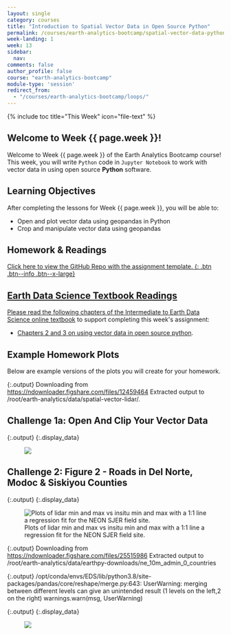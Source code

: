 ```yaml
---
layout: single
category: courses
title: "Introduction to Spatial Vector Data in Open Source Python"
permalink: /courses/earth-analytics-bootcamp/spatial-vector-data-python/
week-landing: 1
week: 13
sidebar:
  nav:
comments: false
author_profile: false
course: "earth-analytics-bootcamp"
module-type: 'session'
redirect_from:
  - "/courses/earth-analytics-bootcamp/loops/"
---
```



{% include toc title="This Week" icon="file-text" %}

<div class="notice--info" markdown="1">

## <i class="fa fa-ship" aria-hidden="true"></i> Welcome to Week {{ page.week }}!

Welcome to Week {{ page.week }} of the Earth Analytics Bootcamp course! This week, you will write `Python` code in `Jupyter Notebook` to work with vector data in using open source **Python** software. 

## <i class="fa fa-graduation-cap" aria-hidden="true"></i> Learning Objectives

After completing the lessons for Week {{ page.week }}, you will be able to:

* Open and plot vector data using geopandas in Python 
* Crop and manipulate vector data using geopandas

## <i class="fa fa-pencil-square-o" aria-hidden="true"></i> Homework & Readings

<a href="https://github.com/earthlab-education/bootcamp-2020-12-vector-template" target="_blank"> <i class="fa fa-link" aria-hidden="true"></i> Click here to view the GitHub Repo with the assignment template.</i> {: .btn .btn--info .btn--x-large}


## <i class="fa fa-book"></i> Earth Data Science Textbook Readings

Please read the following chapters of the <a href="https://www.earthdatascience.org/courses/use-data-open-source-python"> Intermediate to Earth Data Science online textbook</a> to support completing this week's assignment:


* <a href="https://www.earthdatascience.org/courses/use-data-open-source-python/intro-vector-data-python/">Chapters 2 and 3 on using vector data in open source python</a>.

</div>

## Example Homework Plots

Below are example versions of the plots you will create for your homework.


{:.output}
    Downloading from https://ndownloader.figshare.com/files/12459464
    Extracted output to /root/earth-analytics/data/spatial-vector-lidar/.




## Challenge 1a: Open And Clip Your Vector Data



{:.output}
{:.display_data}

<figure>

<img src = "{{ site.url }}/images/courses/ea-bootcamp/13-vector-data/2019-08-11-vector-data-landing-page/2019-08-11-vector-data-landing-page_6_0.png">

</figure>




## Challenge 2: Figure 2 - Roads in Del Norte, Modoc & Siskiyou Counties




{:.output}
{:.display_data}

<figure>

<img src = "{{ site.url }}/images/courses/ea-bootcamp/13-vector-data/2019-08-11-vector-data-landing-page/2019-08-11-vector-data-landing-page_9_0.png" alt = "Plots of lidar min and max vs insitu min and max with a 1:1 line a regression fit for the NEON SJER field site.">
<figcaption>Plots of lidar min and max vs insitu min and max with a 1:1 line a regression fit for the NEON SJER field site.</figcaption>

</figure>





{:.output}
    Downloading from https://ndownloader.figshare.com/files/25515986
    Extracted output to /root/earth-analytics/data/earthpy-downloads/ne_10m_admin_0_countries



{:.output}
    /opt/conda/envs/EDS/lib/python3.8/site-packages/pandas/core/reshape/merge.py:643: UserWarning: merging between different levels can give an unintended result (1 levels on the left,2 on the right)
      warnings.warn(msg, UserWarning)




{:.output}
{:.display_data}

<figure>

<img src = "{{ site.url }}/images/courses/ea-bootcamp/13-vector-data/2019-08-11-vector-data-landing-page/2019-08-11-vector-data-landing-page_11_0.png">

</figure>




